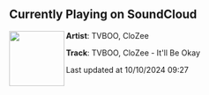 ## Currently Playing on SoundCloud

[<img align="left" width="100" src="https://i1.sndcdn.com/artworks-ypH1GChBecEoEmRB-236Wqg-t500x500.jpg">](https://soundcloud.com/wakaan/tvboo-clozee-itll-be-okay?in=saxurn/sets/natty-ice)

**Artist**: TVBOO, CloZee 

**Track**: TVBOO, CloZee - It'll Be Okay

Last updated at 10/10/2024 09:27
